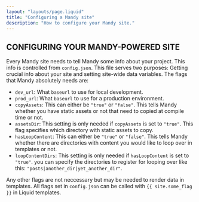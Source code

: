 ```yaml
---
layout: "layouts/page.liquid"
title: "Configuring a Mandy site"
description: "How to configure your Mandy site."
---
```


## CONFIGURING YOUR MANDY-POWERED SITE

Every Mandy site needs to tell Mandy some info about your project. This info is controlled from `config.json`. This file serves two purposes: Getting crucial info about your site and setting site-wide data variables. The flags that Mandy absolutely needs are:

- `dev_url`: What `baseurl` to use for local development.
- `prod_url`: What `baseurl` to use for a production environment.
- `copyAssets`: This can either be `"true"` or `"false"`. This tells Mandy whether you have static assets or not that need to copied at compile time or not.
- `assetsDir`: This setting is only needed if `copyAssets` is set to `"true"`. This flag specifies which directory with static assets to copy.
- `hasLoopContent`: This can either be `"true"` or `"false"`. This tells Mandy whether there are directories with content you would like to loop over in templates or not.
- `loopContentDirs`: This setting is only needed if `hasLoopContent` is set to `"true"`. you can specify the directories to register for looping over like this: `"posts|another_dir|yet_another_dir"`.

Any other flags are not neccessary but may be needed to render data in templates.
All flags set in `config.json` can be called with `{{ site.some_flag }}` in Liquid templates.